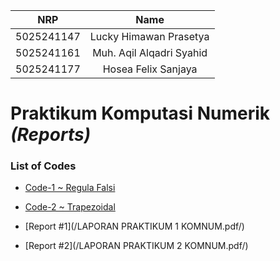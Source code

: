 |    NRP     |      Name      |
| :--------: | :------------: |
| 5025241147 | Lucky Himawan Prasetya |
| 5025241161 | Muh. Aqil Alqadri Syahid |
| 5025241177 | Hosea Felix Sanjaya |

# Praktikum Komputasi Numerik _(Reports)_

</div>

### List of Codes

- [Code-1 ~ Regula Falsi](/praktikum1.py/)

- [Code-2 ~ Trapezoidal](/praktikum2.py/)

- [Report #1](/LAPORAN PRAKTIKUM 1 KOMNUM.pdf/)

- [Report #2](/LAPORAN PRAKTIKUM 2 KOMNUM.pdf/)
